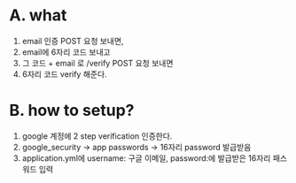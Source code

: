 # A. what 
1. email 인증 POST 요청 보내면,
2. email에 6자리 코드 보내고 
3. 그 코드 + email 로 /verify POST 요청 보내면 
4. 6자리 코드 verify 해준다.

# B. how to setup?
1. google 계정에 2 step verification 인증한다.
2. google_security -> app passwords -> 16자리 password 발급받음
3. application.yml에 username: 구글 이메일, password:에 발급받은 16자리 패스워드 입력 
